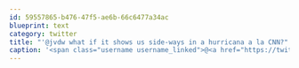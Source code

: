 ```yaml
---
id: 59557865-b476-47f5-ae6b-66c6477a34ac
blueprint: text
category: twitter
title: "'@jvdw what if it shows us side-ways in a hurricana a la CNN?"
caption: '<span class="username username_linked">@<a href="https://twitter.com/jvdw" title="John van der Woude">jvdw</a></span> what if it shows us side-ways in a hurricana a la CNN?'
---
```

